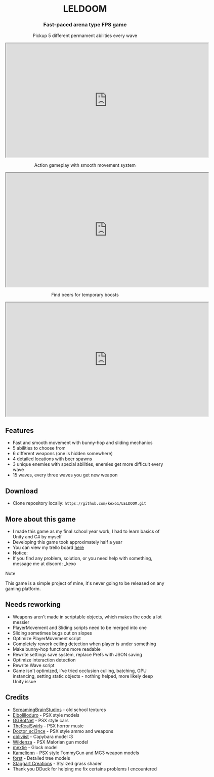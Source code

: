 
<div align = center>

# LELDOOM
### Fast-paced arena type FPS game

Pickup 5 different permament abilities every wave
<iframe src="https://drive.google.com/file/d/1SGNaZFlRwyBS9XYelmUMeXQJl-e1D2D3/preview" width="640" height="360" allow="autoplay"></iframe>

Action gameplay with smooth movement system
<iframe src="https://drive.google.com/file/d/1tkUQO3B-f3RJ912Fz3UUlqUrXwoJ_K62/preview" width="640" height="360" allow="autoplay"></iframe>

Find beers for temporary boosts
<iframe src="https://drive.google.com/file/d/1jRWT4TAYEHvc8iNFVD-1kiPG3Ae6Xkzf/preview" width="640" height="360" allow="autoplay"></iframe>

<div align = left>

##  Features
* Fast and smooth movement with bunny-hop and sliding mechanics
* 5 abilities to choose from
* 6 different weapons (one is hidden somewhere)
* 4 detailed locations with beer spawns
* 3 unique enemies with special abilities, enemies get more difficult every wave
* 15 waves, every three waves you get new weapon

## Download
* Clone repository locally: 
`https://github.com/kexo1/LELDOOM.git`

##  More about this game
* I made this game as my final school year work, I had to learn basics of Unity and C# by myself
* Developing this game took approximately half a year
* You can view my trello board [here](https://trello.com/b/rUmtAu4S/leldoom)
* Notice: 
* If you find any problem, solution, or you need help with something, message me at discord: _kexo
> [!NOTE]
> This game is a simple project of mine, it's never going to be released on any gaming platform.

## Needs reworking
* Weapons aren't made in scriptable objects, which makes the code a lot messier
* PlayerMovement and Sliding scripts need to be merged into one
* Sliding sometimes bugs out on slopes
* Optimize PlayerMovement script
* Completely rework ceiling detection when player is under something
* Make bunny-hop functions more readable
* Rewrite settings save system, replace Prefs with JSON saving
* Optimize interaction detection
* Rewrite Wave script
* Game isn't optimized, I've tried occlusion culling, batching, GPU instancing, setting static objects - nothing helped, more likely deep Unity issue

## Credits
* [ScreamingBrainStudios](https://screamingbrainstudios.itch.io/) - old school textures
* [Elbolilloduro](https://elbolilloduro.itch.io/) - PSX style models
* [GGBotNet](https://ggbot.itch.io/) - PSX style cars
* [TheRealSwirls](therealswirls.itch.io/) - PSX horror music
* [Doctor_sci3nce](https://doctor-sci3nce.itch.io/) - PSX style ammo and weapons
* [obliviist](https://obliviist.itch.io/) - Capybara model :3
* [Wildenza](https://wildenza.itch.io/) - PSX Malorian gun model
* [mextie](https://mextie.itch.io/) - Glock model
* [Kamelionn](https://kamelionn.itch.io/) - PSX style TommyGun and MG3 weapon models
* [forst](https://assetstore.unity.com/publishers/408) - Detailed tree models
* [Staggart Creations](https://assetstore.unity.com/publishers/15580) - Stylized grass shader
* Thank you DDuck for helping me fix certains problems I encountered